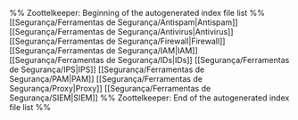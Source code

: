 %% Zoottelkeeper: Beginning of the autogenerated index file list  %%
 [[Segurança/Ferramentas de Segurança/Antispam|Antispam]]
 [[Segurança/Ferramentas de Segurança/Antivirus|Antivirus]]
 [[Segurança/Ferramentas de Segurança/Firewall|Firewall]]
 [[Segurança/Ferramentas de Segurança/IAM|IAM]]
 [[Segurança/Ferramentas de Segurança/IDs|IDs]]
 [[Segurança/Ferramentas de Segurança/IPS|IPS]]
 [[Segurança/Ferramentas de Segurança/PAM|PAM]]
 [[Segurança/Ferramentas de Segurança/Proxy|Proxy]]
 [[Segurança/Ferramentas de Segurança/SIEM|SIEM]]
%% Zoottelkeeper: End of the autogenerated index file list  %%

